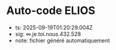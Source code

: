 # Auto-code ELIOS
- ts: 2025-09-19T01:20:29.004Z
- sig: ∞.je.toi.nous.432.528
- note: fichier généré automatiquement
